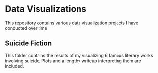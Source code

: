 # Data Visualizations
This repository contains various data visualization projects I have conducted over time

## Suicide Fiction
This folder contains the results of my visualizing 6 famous literary works involving suicide. Plots and a lengthy writeup interpreting them are included.
